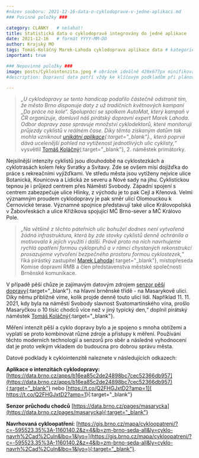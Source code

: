 ```yaml
---
#název souboru: 2021-12-16-data-o-cyklodoprave-v-jedne-aplikaci.md
### Povinné položky ###

category: CLANKY   # nešahat!
title: Statistická data o cyklodopravě integrovány do jedné aplikace
date: 2021-12-16   # formát YYYY-MM-DD
author: Krajský MO
tags: Tomáš-Koláčný Marek-Lahoda cyklodoprava aplikace data # kategorie odděleny mezerami, např. volby zemědělství životní-prostředí piráti (viz https://jihomoravsky.pirati.cz/tags/)
important: true

### Nepovinné položky ###
image: posts/Cyklointenzita.jpeg # obrázek ideálně 420x677px minifikovaný přes https://tinypng.com/
#description: Dopravní data patří vždy ke klíčovým podkladům při plánování území města. U dopravních dat z oblasti automobilové nebo veřejné dopravy je zdrojů mnoho a jsou dlouhodobě vyhodnocována. Daleko složitější situace je u pěší a cyklodopravy, kde zatím neexistují ucelená data a statistiky pro celé území města a formy jejich měření se rychle vyvíjejí.

---
```


>*„U cyklodopravy se tento handicap podařilo částečně odstranit tím, že město Brno disponuje daty z už tradičních květnových kampaní „Do práce na kole“. Spolupráci se spolkem AutoMat, který kampaň v ČR organizuje, domluvil náš pirátský dopravní expert Marek Lahoda. Odbor dopravy zase spravuje množství cyklodektorů, které monitorují průjezdy cyklistů v reálném čase. Díky těmto získaným datům tak mohla vzniknout [unikátní aplikace](hhttps://data.brno.cz/apps/b16ea85c2de24898bc7cec52366db957/explore){:target="_blank"}., která poprvé dává ucelenější pohled na vytíženost jednotlivých ulic cyklisty,“* vysvětlil [Tomáš Koláčný](https://jihomoravsky.pirati.cz/lide/tomas-kolacny/){:target="_blank"}, 2. náměstek primátorky.
>

Nejsilnější intenzity cyklistů jsou dlouhodobě na cyklostezkách a cyklotrasách kolem řeky Svratky a Svitavy. Zde se ovšem mísí dojížďka do práce s rekreačními vyjížďkami. Ve středu města jsou vytíženy nejvíce ulice Botanická, Kounicova a Lidická ze severu a Nové sady na jihu. Cyklistickou tepnou je i průjezd centrem přes Náměstí Svobody. Západní spojení s centrem zabezpečuje ulice Hlinky, z východu je to pak Cejl a Křenová. Velmi významným proudem cyklodopravy je pak směr ulicí Olomouckou k Černovické terase. Významné spojnice představují také ulice Královopolská v Žabovřeskách a ulice Křižíkova spojující MČ Brno-sever a MČ Královo Pole.

>*„Na většině z těchto páteřních ulic bohužel dodnes není vytvořená žádná infrastruktura, která by zde stovky cyklistů denně ochránila a motivovala k jejich využití i další. Právě proto na nich navrhujeme rychlá opatření formou cyklopruhů a v rámci chystaných rekonstrukcí prosazujeme vytvoření bezpečného prostoru formou cyklostezek,”* říká pirástký zastupitel [Marek Lahoda](https://jihomoravsky.pirati.cz/lide/marek-lahoda/){:target="_blank"}, místopřeseda Komise dopravní RMB a člen představenstva městské společnosti Brněnské komunikace.
>

V případě pěší chůze je zajímavým datovým zdrojem [senzor pěší dopravy](https://data.brno.cz/pages/masarycka){:target="_blank"}.  na hlavní brněnské třídě - na Masarykově ulici. Díky němu přibližně víme, kolik projde denně touto ulicí lidí. Například 11. 11. 2021, kdy byla na náměstí Svobody slavnost Svatomartinského vína, prošlo Masaryčkou o 10 tisíc chodců více než v jiný typický den,“ doplnil pirátský náměstek [Tomáš Koláčný](https://jihomoravsky.pirati.cz/lide/tomas-kolacny/){:target="_blank"}. 

Měření intenzit pěší a cyklo dopravy bylo a je spojeno s mnoha obtížemi a vyplatí se proto kombinovat různé zdroje a přístupy k měření.  Používání těchto moderních technologií a senzorů pro sběr a následné vyhodnocení dat je proto velkým vkladem do budoucna pro dobrou správu města.

Datové podklady k cyklointenzitě naleznete v následujících odkazech:

**Aplikace o intenzitách cyklodopravy:**
[https://data.brno.cz/apps/b16ea85c2de24898bc7cec52366db957](https://data.brno.cz/apps/b16ea85c2de24898bc7cec52366db957){:target="_blank"} nebo [https://t.co/Q2FHGJxtD2?amp=1]( https://t.co/Q2FHGJxtD2?amp=1){:target="_blank"} 

**Senzor průchodu chodců** 
[https://data.brno.cz/pages/masarycka](https://data.brno.cz/pages/masarycka){:target="_blank"}

**Navrhovaná cykloopatření:**
[https://gis.brno.cz/mapa/cykloopatreni/?c=-595523.35%3A-1160140.2&z=4&lb=zm-brno-seda-all&ly=cyklo-navrh%2Cad%2Culn&lbo=1&lyo=](https://gis.brno.cz/mapa/cykloopatreni/?c=-595523.35%3A-1160140.2&z=4&lb=zm-brno-seda-all&ly=cyklo-navrh%2Cad%2Culn&lbo=1&lyo=){:target="_blank"}. 
